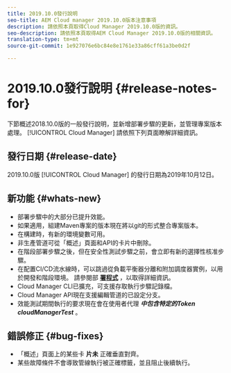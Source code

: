 ```yaml
---
title: 2019.10.0發行說明
seo-title: AEM Cloud manager 2019.10.0版本注意事項
description: 請依照本頁取得Cloud Manager 2019.10.0版的資訊。
seo-description: 請依照本頁取得AEM Cloud Manager 2019.10.0版的相關資訊。
translation-type: tm+mt
source-git-commit: 1e927076e6bc84e8e1761e33a86cff61a3be0d2f

---
```


# 2019.10.0發行說明 {#release-notes-for}

下節概述2018.10.0版的一般發行說明，並新增部署步驟的更新，並管理專案版本處理。 [!UICONTROL Cloud Manager] 
請依照下列頁面瞭解詳細資訊。

## 發行日期 {#release-date}

2019.10.0版 [!UICONTROL Cloud Manager] 的發行日期為2019年10月12日。

## 新功能 {#whats-new}

* 部署步驟中的大部分已提升效能。
* 如果適用，組建Maven專案的版本現在將以git的形式整合專案版本。
* 在構建時，有新的環境變數可用。
* 非生產管道可從「概述」頁面和API的卡片中刪除。
* 在階段部署步驟之後，但在安全性測試步驟之前，會立即有新的選擇性核准步驟。
* 在配置CI/CD流水線時，可以跳過從負載平衡器分離和附加調度器實例，以用於開發和階段環境。
請參閱部 **[署程式](deploying-code.md#deployment-process)** ，以取得詳細資訊。
* Cloud Manager CLI已擴充，可支援存取執行步驟記錄檔。
* Cloud Manager API現在支援編輯管道的已設定分支。
* 效能測試期間執行的要求現在會在使用者代理 ***中包含特定的Token cloudManagerTest*** 。

## 錯誤修正 {#bug-fixes}

* 「概述」頁面上的某些卡 **片未** 正確垂直對齊。
* 某些故障條件不會導致管線執行被正確標籤，並且阻止後續執行。
